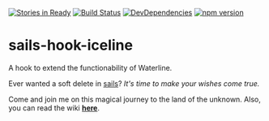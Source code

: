 [![Stories in Ready](https://badge.waffle.io/malpercio/sails-hook-iceline.png?label=ready&title=Ready)](https://waffle.io/malpercio/sails-hook-iceline)
[![Build Status](https://david-dm.org/malpercio/sails-hook-iceline.svg)](https://travis-ci.org/malpercio/sails-hook-iceline)
[![DevDependencies](https://david-dm.org/malpercio/sails-hook-iceline/dev-status.svg)](https://david-dm.org/malpercio/sails-hook-iceline)
[![npm version](https://badge.fury.io/js/sails-hook-iceline.svg)](https://badge.fury.io/js/sails-hook-iceline)

# sails-hook-iceline
A hook to extend the functionability of Waterline.


Ever wanted a soft delete in [sails](http://sailsjs.org/)? *It's time to make your wishes come true.*

Come and join me on this magical journey to the land of the unknown. Also, you can read the wiki **[here](https://github.com/malpercio/data-holder/wiki/)**.
